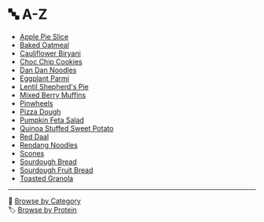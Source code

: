 # 🔤 A-Z

- [Apple Pie Slice](../recipes/apple_pie_slice.md)
- [Baked Oatmeal](../recipes/baked_oatmeal.md)
- [Cauliflower Biryani](../recipes/cauliflower_biryani.md)
- [Choc Chip Cookies](../recipes/choc_chip_cookies.md)
- [Dan Dan Noodles](../recipes/dan_dan_noodles.md)
- [Eggplant Parmi](../recipes/eggplant_parmi.md)
- [Lentil Shepherd's Pie](../recipes/lentil_shepherds_pie.md)
- [Mixed Berry Muffins](../recipes/mixed_berry_muffins.md)
- [Pinwheels](../recipes/pinwheels.md)
- [Pizza Dough](../recipes/pizza_dough.md)
- [Pumpkin Feta Salad](../recipes/pumpkin_feta_salad.md)
- [Quinoa Stuffed Sweet Potato](../recipes/quinoa_stuffed_sweet_potato.md)
- [Red Daal](../recipes/red_daal.md)
- [Rendang Noodles](../recipes/rendang_noodles.md)
- [Scones](../recipes/scones.md)
- [Sourdough Bread](../recipes/sourdough_bread.md)
- [Sourdough Fruit Bread](../recipes/sourdough_fruit_bread.md)
- [Toasted Granola](../recipes/toasted_granola.md)

---

📁 [Browse by Category](../indexes/categories.md)  
🏷️ [Browse by Protein](../indexes/proteins.md)  